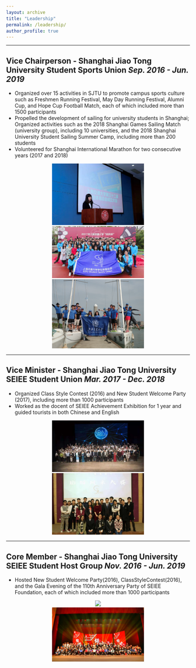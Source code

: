```yaml
---
layout: archive
title: "Leadership"
permalink: /leadership/
author_profile: true
---
```

------

## Vice Chairperson - Shanghai Jiao Tong University Student Sports Union *Sep. 2016 - Jun. 2019*
- Organized over 15 activities in SJTU to promote campus sports culture such as Freshmen Running Festival, May Day Running Festival, Alumni Cup, and Hope Cup Football Match, each of which included more than 1500 participants
- Propelled the development of sailing for university students in Shanghai; Organized activities such as the 2018 Shanghai Games Sailing Match (university group), including 10 universities, and the 2018 Shanghai University Student
Sailing Summer Camp, including more than 200 students
- Volunteered for Shanghai International Marathon for two consecutive years (2017 and 2018)
<center>
<img src="https://raw.githubusercontent.com/Julia0524/Julia0524.github.io/master/images/sports8.jpg" width = "50%"/>
<br/>
<img src="https://raw.githubusercontent.com/Julia0524/Julia0524.github.io/master/images/sports4.jpg" width = "50%"/>
<br/>
<img src="https://raw.githubusercontent.com/Julia0524/Julia0524.github.io/master/images/sports2.jpg" width = "50%"/>
</center>

------

## Vice Minister - Shanghai Jiao Tong University SEIEE Student Union *Mar. 2017 - Dec. 2018*
- Organized Class Style Contest (2016) and New Student Welcome Party (2017), including more than 1000 participants
- Worked as the docent of SEIEE Achievement Exhibition for 1 year and guided tourists in both Chinese and English
<center>
<img src="https://raw.githubusercontent.com/Julia0524/Julia0524.github.io/master/images/host7.jpg" width = "50%"/>
<br/>
<img src="https://raw.githubusercontent.com/Julia0524/Julia0524.github.io/master/images/host8.jpg" width = "50%"/>
</center>

------

## Core Member - Shanghai Jiao Tong University SEIEE Student Host Group *Nov. 2016 - Jun. 2019*
- Hosted New Student Welcome Party(2016), ClassStyleContest(2016), and the Gala Evening of the 110th Anniversary Party of SEIEE Foundation, each of which included more than 1000 participants
<center>
<img src="https://raw.githubusercontent.com/Julia0524/Julia0524.github.io/master/images/host2.jpg" width = "50%"/>
<br/>
<img src="https://raw.githubusercontent.com/Julia0524/Julia0524.github.io/master/images/host1.jpg" width = "50%"/>
</center>
